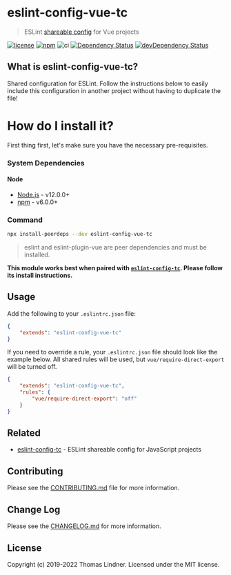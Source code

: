 # eslint-config-vue-tc

> ESLint [shareable config](http://eslint.org/docs/developer-guide/shareable-configs.html) for Vue projects

[![license](https://img.shields.io/github/license/tclindner/eslint-config-vue-tc.svg?maxAge=2592000&style=flat-square)](https://github.com/tclindner/eslint-config-vue-tc/blob/master/LICENSE)
[![npm](https://img.shields.io/npm/v/eslint-config-vue-tc.svg?maxAge=2592000?style=flat-square)](https://www.npmjs.com/package/eslint-config-vue-tc)
![ci](https://github.com/tclindner/eslint-config-vue-tc/workflows/ci/badge.svg?branch=master)
[![Dependency Status](https://david-dm.org/tclindner/eslint-config-vue-tc.svg?style=flat-square)](https://david-dm.org/tclindner/eslint-config-vue-tc)
[![devDependency Status](https://david-dm.org/tclindner/eslint-config-vue-tc/dev-status.svg?style=flat-square)](https://david-dm.org/tclindner/eslint-config-vue-tc#info=devDependencies)

## What is eslint-config-vue-tc?

Shared configuration for ESLint. Follow the instructions below to easily include this configuration in another project without having to duplicate the file!

# How do I install it?

First thing first, let's make sure you have the necessary pre-requisites.

### System Dependencies

#### Node

* [Node.js](https://nodejs.org/) - v12.0.0+
* [npm](http://npmjs.com) - v6.0.0+

### Command

```bash
npx install-peerdeps --dev eslint-config-vue-tc
```

> eslint and eslint-plugin-vue are peer dependencies and must be installed.

**This module works best when paired with [`eslint-config-tc`](https://github.com/tclindner/eslint-config-tc). Please follow its install instructions.**

## Usage

Add the following to your `.eslintrc.json` file:

```json
{
	"extends": "eslint-config-vue-tc"
}
```

If you need to override a rule, your `.eslintrc.json` file should look like the example below. All shared rules will be used, but `vue/require-direct-export` will be turned off.

```json
{
	"extends": "eslint-config-vue-tc",
	"rules": {
		"vue/require-direct-export": "off"
	}
}
```

## Related

- [eslint-config-tc](https://github.com/tclindner/eslint-config-tc) - ESLint shareable config for JavaScript projects

## Contributing

Please see the [CONTRIBUTING.md](CONTRIBUTING.md) file for more information.

## Change Log

Please see the [CHANGELOG.md](CHANGELOG.md) for more information.

## License

Copyright (c) 2019-2022 Thomas Lindner. Licensed under the MIT license.
